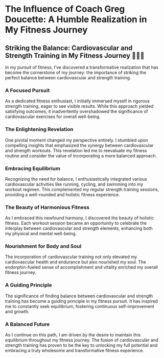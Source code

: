 # The Influence of Coach Greg Doucette: A Humble Realization in My Fitness Journey


## Striking the Balance: Cardiovascular and Strength Training in My Fitness Journey 💪🚴‍♂️

In my pursuit of fitness, I've discovered a transformative realization that has become the cornerstone of my journey: the importance of striking the perfect balance between cardiovascular and strength training.

### A Focused Pursuit

As a dedicated fitness enthusiast, I initially immersed myself in rigorous strength training, eager to see visible results. While this approach yielded satisfying outcomes, it inadvertently overshadowed the significance of cardiovascular exercises for overall well-being.

### The Enlightening Revelation

One pivotal moment changed my perspective entirely. I stumbled upon compelling insights that emphasized the synergy between cardiovascular and strength workouts. This revelation led me to reevaluate my fitness routine and consider the value of incorporating a more balanced approach.

### Embracing Equilibrium

Recognizing the need for balance, I enthusiastically integrated various cardiovascular activities like running, cycling, and swimming into my workout regimen. This complemented my regular strength training sessions, providing a well-rounded and holistic fitness experience.

### The Beauty of Harmonious Fitness

As I embraced this newfound harmony, I discovered the beauty of holistic fitness. Each workout session became an opportunity to celebrate the interplay between cardiovascular and strength elements, enhancing both my physical and mental well-being.

### Nourishment for Body and Soul

The incorporation of cardiovascular training not only elevated my cardiovascular health and endurance but also nourished my soul. The endorphin-fueled sense of accomplishment and vitality enriched my overall fitness journey.

### A Guiding Principle

The significance of finding balance between cardiovascular and strength training has become a guiding principle in my fitness pursuit. It has inspired me to constantly seek equilibrium, fostering continuous self-improvement and growth.

### A Balanced Future

As I continue on this path, I am driven by the desire to maintain this equilibrium throughout my fitness journey. The fusion of cardiovascular and strength training has proven to be the key to unlocking my full potential and embracing a truly wholesome and transformative fitness experience.

